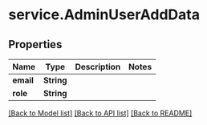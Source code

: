 # service.AdminUserAddData

## Properties
Name | Type | Description | Notes
------------ | ------------- | ------------- | -------------
**email** | **String** |  | 
**role** | **String** |  | 

[[Back to Model list]](../README.md#documentation-for-models) [[Back to API list]](../README.md#documentation-for-api-endpoints) [[Back to README]](../README.md)


